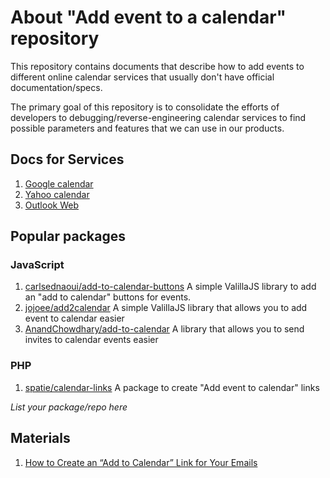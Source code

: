 # About "Add  event to a calendar" repository

This repository contains documents that describe how to add events 
to different online calendar services that usually don't have official 
documentation/specs.

The primary goal of this repository is to consolidate the efforts of 
developers to debugging/reverse-engineering calendar services to find 
possible parameters and features that we can use in our products.

## Docs for Services
1. [Google calendar](/services/google.md)
1. [Yahoo calendar](/services/yahoo.md)
1. [Outlook Web](/services/outlook-web.md)

## Popular packages
### JavaScript
 1. [carlsednaoui/add-to-calendar-buttons](https://github.com/carlsednaoui/add-to-calendar-buttons) A simple ValillaJS library to add an "add to calendar" buttons for events.
 1. [jojoee/add2calendar](https://github.com/jojoee/add2calendar) A simple ValillaJS library that allows you to add event to calendar easier 
 1. [AnandChowdhary/add-to-calendar](https://github.com/AnandChowdhary/add-to-calendar) A library that allows you to send invites to calendar events easier 
 
### PHP
 1. [spatie/calendar-links](https://github.com/spatie/calendar-links) A package to create "Add event to calendar" links

_List your package/repo here_



## Materials
 1. [How to Create an “Add to Calendar” Link for Your Emails](https://litmus.com/blog/how-to-create-an-add-to-calendar-link-for-your-emails)
